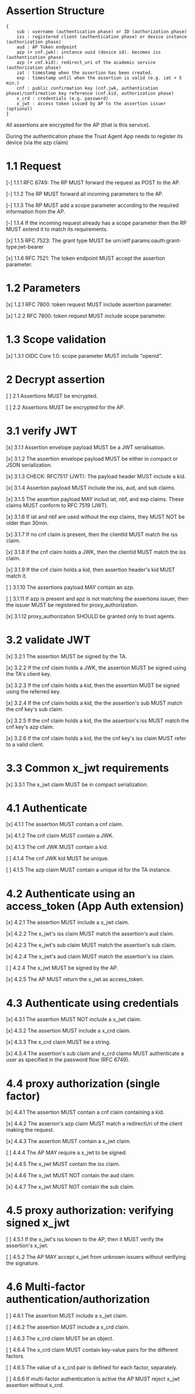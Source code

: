 # Assertion Structure

```
{
    sub : username (authentication phase) or ID (authorization phase)
    iss : registered client (authentication phase) or device instance (authorization phase)
    aud : AP Token endpoint
    azp (+ cnf.jwk): instance uuid (device id). becomes iss (authentication phase)
    azp (+ cnf.kid): redirect_uri of the academic service (authorization phase)
    iat : timestamp when the assertion has been created.
    exp : timestamp until when the assertion is valid (e.g. iat + 5 min.)
    cnf : public confirmation key (cnf.jwk, authentication phase)/confirmation key reference (cnf.kid, authorization phase)
    x_crd : credentials (e.g. password)
    x_jwt : access token issued by AP to the assertion issuer (optional)
}
```

All assertions are encrypted for the AP (that is this service).

During the authentication phase the Trust Agent App needs to register its device (via the azp claim)

# 1.1 Request

[-] 1.1.1 RFC 6749: The RP MUST forward the request as POST to the AP.

[-] 1.1.2 The RP MUST forward all incoming parameters to the AP.

[-] 1.1.3 The RP MUST add a scope parameter according to the required information from the AP.

[-] 1.1.4 If the incoming request already has a scope parameter then the RP MUST extend it to match its requirements.

[x] 1.1.5 RFC 7523: The grant type MUST be urn:ietf:params:oauth:grant-type:jwt-bearer

[x] 1.1.6 RFC 7521: The token endpoint MUST accept the assertion parameter.

# 1.2 Parameters

[x] 1.2.1 RFC 7800: token request MUST include assertion parameter.

[x] 1.2.2 RFC 7800: token request MUST include scope parameter.

# 1.3 Scope validation

[x] 1.3.1 OIDC Core 1.0: scope parameter MUST include "openid".

# 2 Decrypt assertion

[ ] 2.1 Assertions MUST be encrypted.

[ ] 2.2 Assertions MUST be encrypted for the AP.

# 3.1 verify JWT

[x] 3.1.1 Assertion envelope payload MUST be a JWT serialisation.

[x] 3.1.2 The assertion envelope payload MUST be either in compact or JSON serialization.

[x] 3.1.3 CHECK: RFC7517 (JWT): The payload header MUST include a kid.

[x] 3.1.4 Assertion payload MUST include the iss, aud, and sub claims.

[x] 3.1.5 The assertion payload MAY includ iat, nbf, and exp claims. These claims MUST conform to RFC 7519 (JWT).

[x] 3.1.6 If iat and nbf are used without the exp claims, they MUST NOT be older than 30min.

[x] 3.1.7 If no cnf claim is present, then the clientId MUST match the iss claim.

[x] 3.1.8 If the cnf claim holds a JWK, then the clientId MUST match the iss claim.

[x] 3.1.9 If the cnf claim holds a kid, then assertion header's kid MUST match it.

[ ] 3.1.10 The assertions payload MAY contain an azp.

[ ] 3.1.11 If azp is present and apz is not matching the assertions issuer, then the issuer MUST be registered for proxy_authorization.

[x] 3.1.12 proxy_authorization SHOULD be granted only to trust agents.

# 3.2 validate JWT

[x] 3.2.1 The assertion MUST be signed by the TA.

[x] 3.2.2 If the cnf claim holds a JWK, the assertion MUST be signed using the TA's client key.

[x] 3.2.3 If the cnf claim holds a kid, then the assertion MUST be signed using the referred key.

[x] 3.2.4 If the cnf claim holds a kid, the the assertion's sub MUST match the cnf key's sub claim.

[x] 3.2.5 If the cnf claim holds a kid, the the assertion's iss MUST match the cnf key's azp claim.

[x] 3.2.6 If the cnf claim holds a kid, the the cnf key's iss claim MUST refer to a valid client.

# 3.3 Common x_jwt requirements

[x] 3.3.1 The x_jwt claim MUST be in compact serialization.

# 4.1 Authenticate

[x] 4.1.1 The assertion MUST contain a cnf claim.

[x] 4.1.2 The cnf claim MUST contain a JWK.

[x] 4.1.3 The cnf JWK MUST contain a kid.

[ ] 4.1.4 The cnf JWK kid MUST be unique.

[ ] 4.1.5 The azp claim MUST contain a unique id for the TA instance.

# 4.2 Authenticate using an access_token (App Auth extension)

[x] 4.2.1 The assertion MUST include a x_jwt claim.

[x] 4.2.2 The x_jwt's iss claim MUST match the assertion's aud claim.

[x] 4.2.3 The x_jwt's sub claim MUST match the assertion's sub claim.

[x] 4.2.4 The x_jwt's aud claim MUST match the assertion's iss claim.

[ ] 4.2.4 The x_jwt MUST be signed by the AP.

[x] 4.2.5 The AP MUST return the x_jwt as access_token.

# 4.3 Authenticate using credentials

[x] 4.3.1 The assertion MUST NOT include a x_jwt claim.

[x] 4.3.2 The assertion MUST include a x_crd claim.

[x] 4.3.3 The x_crd claim MUST be a string.

[x] 4.3.4 The assertion's sub claim and x_crd claims MUST authenticate a user as specified in the password flow (RFC 6749).

# 4.4 proxy authorization (single factor)

[x] 4.4.1 The assertion MUST contain a cnf claim containing a kid.

[x] 4.4.2 The asserion's azp claim MUST match a redirectUri of the client making the request.

[x] 4.4.3 The assertion MUST contain a x_jwt claim.

[ ] 4.4.4 The AP MAY require a x_jwt to be signed.

[x] 4.4.5 The x_jwt MUST contain the iss claim.

[x] 4.4.6 The x_jwt MUST NOT contain the aud claim.

[x] 4.4.7 The x_jwt MUST NOT contain the sub claim.

# 4.5 proxy authorization: verifying signed x_jwt

[ ] 4.5.1 If the x_jwt's iss known to the AP, then it MUST verify the assertion's x_jwt.

[ ] 4.5.2 The AP MAY accept x_jwt from unknown issuers without verifying the signature.

# 4.6 Multi-factor authentication/authorization

[ ] 4.6.1 The assertion MUST include a x_jwt claim.

[ ] 4.6.2 The assertion MUST include a x_crd claim.

[ ] 4.6.3 The x_crd claim MUST be an object.

[ ] 4.6.4 The x_crd claim MUST contain key-value pairs for the different factors.

[ ] 4.6.5 The value of a x_crd pair is defined for each factor, separately.

[ ] 4.6.6 If multi-factor authentication is active the AP MUST reject x_jwt assertion without x_crd.  
